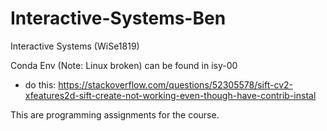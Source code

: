 # Interactive-Systems-Ben
Interactive Systems (WiSe1819)

Conda Env (Note: Linux broken) can be found in isy-00
+ do this: https://stackoverflow.com/questions/52305578/sift-cv2-xfeatures2d-sift-create-not-working-even-though-have-contrib-instal

This are programming assignments for the course.